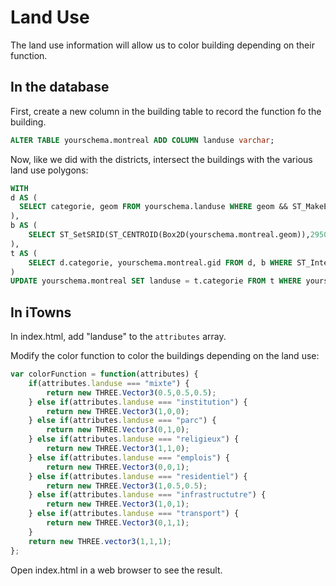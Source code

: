 # Land Use

The land use information will allow us to color building depending on their function.

In the database
---------------

First, create a new column in the building table to record the function fo the building.

```sql
ALTER TABLE yourschema.montreal ADD COLUMN landuse varchar;
```

Now, like we did with the districts, intersect the buildings with the various land use polygons:

```sql
WITH
d AS (
  SELECT categorie, geom FROM yourschema.landuse WHERE geom && ST_MakeEnvelope(298250, 5039250, 302750, 5043750)
),
b AS (
    SELECT ST_SetSRID(ST_CENTROID(Box2D(yourschema.montreal.geom)),2950) AS geom FROM yourschema.montreal;
),
t AS (
    SELECT d.categorie, yourschema.montreal.gid FROM d, b WHERE ST_Intersects(d.geom, b.geom)
)
UPDATE yourschema.montreal SET landuse = t.categorie FROM t WHERE yourschema.montreal.gid = t.gid;
```

In iTowns
---------

In index.html, add "landuse" to the `attributes` array.

Modify the color function to color the buildings depending on the land use:

```Javascript
var colorFunction = function(attributes) {
	if(attributes.landuse === "mixte") {
		return new THREE.Vector3(0.5,0.5,0.5);
	} else if(attributes.landuse === "institution") {
		return new THREE.Vector3(1,0,0);
	} else if(attributes.landuse === "parc") {
		return new THREE.Vector3(0,1,0);
	} else if(attributes.landuse === "religieux") {
		return new THREE.Vector3(1,1,0);
	} else if(attributes.landuse === "emplois") {
		return new THREE.Vector3(0,0,1);
	} else if(attributes.landuse === "residentiel") {
		return new THREE.Vector3(1,0.5,0.5);
	} else if(attributes.landuse === "infrastructutre") {
		return new THREE.Vector3(1,0,1);
	} else if(attributes.landuse === "transport") {
		return new THREE.Vector3(0,1,1);
	}
	return new THREE.vector3(1,1,1);
};
```

Open index.html in a web browser to see the result.

